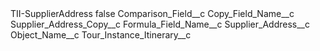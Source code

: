 <?xml version="1.0" encoding="UTF-8"?>
<CustomMetadata xmlns="http://soap.sforce.com/2006/04/metadata" xmlns:xsi="http://www.w3.org/2001/XMLSchema-instance" xmlns:xsd="http://www.w3.org/2001/XMLSchema">
    <label>TII-SupplierAddress</label>
    <protected>false</protected>
    <values>
        <field>Comparison_Field__c</field>
        <value xsi:nil="true"/>
    </values>
    <values>
        <field>Copy_Field_Name__c</field>
        <value xsi:type="xsd:string">Supplier_Address_Copy__c</value>
    </values>
    <values>
        <field>Formula_Field_Name__c</field>
        <value xsi:type="xsd:string">Supplier_Address__c</value>
    </values>
    <values>
        <field>Object_Name__c</field>
        <value xsi:type="xsd:string">Tour_Instance_Itinerary__c</value>
    </values>
</CustomMetadata>
